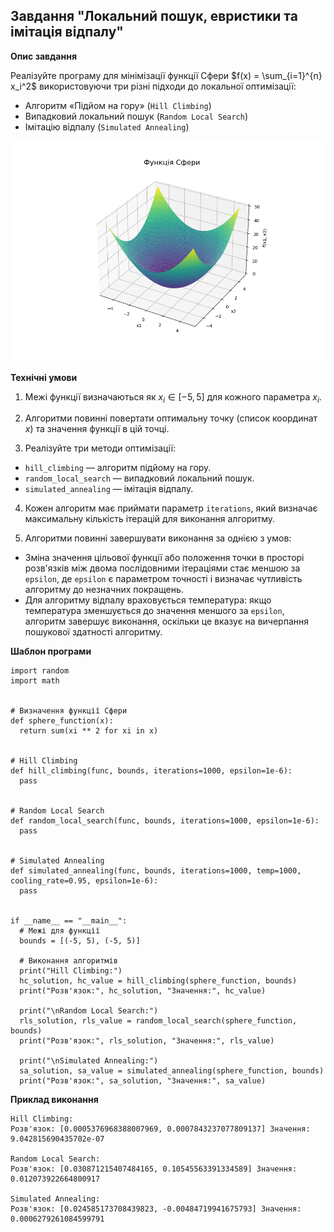 ## Завдання "Локальний пошук, евристики та імітація відпалу"

**Опис завдання**

Реалізуйте програму для мінімізації функції Сфери $f(x) = \sum_{i=1}^{n} x_i^2$ використовуючи три різні підходи до локальної оптимізації:

- Алгоритм «Підйом на гору» (`Hill Climbing`)
- Випадковий локальний пошук (`Random Local Search`)
- Імітацію відпалу (`Simulated Annealing`)

![png](./assets/sfera_gr.png)

**Технічні умови**

1. Межі функції визначаються як $x_i \in [-5, 5]$ для кожного параметра $x_i$.

2. Алгоритми повинні повертати оптимальну точку (список координат $x$) та значення функції в цій точці.

3. Реалізуйте три методи оптимізації:

- `hill_climbing` — алгоритм підйому на гору.
- `random_local_search` — випадковий локальний пошук.
- `simulated_annealing` — імітація відпалу.

4. Кожен алгоритм має приймати параметр `iterations`, який визначає максимальну кількість ітерацій для виконання алгоритму.

5. Алгоритми повинні завершувати виконання за однією з умов:

- Зміна значення цільової функції або положення точки в просторі розв'язків між двома послідовними ітераціями стає меншою за `epsilon`, де `epsilon` є параметром точності і визначає чутливість алгоритму до незначних покращень.
- Для алгоритму відпалу враховується температура: якщо температура зменшується до значення меншого за `epsilon`, алгоритм завершує виконання, оскільки це вказує на вичерпання пошукової здатності алгоритму.

**Шаблон програми**

```
import random
import math


# Визначення функції Сфери
def sphere_function(x):
  return sum(xi ** 2 for xi in x)


# Hill Climbing
def hill_climbing(func, bounds, iterations=1000, epsilon=1e-6):
  pass


# Random Local Search
def random_local_search(func, bounds, iterations=1000, epsilon=1e-6):
  pass


# Simulated Annealing
def simulated_annealing(func, bounds, iterations=1000, temp=1000, cooling_rate=0.95, epsilon=1e-6):
  pass


if __name__ == "__main__":
  # Межі для функції
  bounds = [(-5, 5), (-5, 5)]

  # Виконання алгоритмів
  print("Hill Climbing:")
  hc_solution, hc_value = hill_climbing(sphere_function, bounds)
  print("Розв'язок:", hc_solution, "Значення:", hc_value)

  print("\nRandom Local Search:")
  rls_solution, rls_value = random_local_search(sphere_function, bounds)
  print("Розв'язок:", rls_solution, "Значення:", rls_value)

  print("\nSimulated Annealing:")
  sa_solution, sa_value = simulated_annealing(sphere_function, bounds)
  print("Розв'язок:", sa_solution, "Значення:", sa_value)
```

**Приклад виконання**

```
Hill Climbing:
Розв'язок: [0.0005376968388007969, 0.0007843237077809137] Значення: 9.042815690435702e-07

Random Local Search:
Розв'язок: [0.030871215407484165, 0.10545563391334589] Значення: 0.012073922664800917

Simulated Annealing:
Розв'язок: [0.024585173708439823, -0.00484719941675793] Значення: 0.0006279261084599791
```
